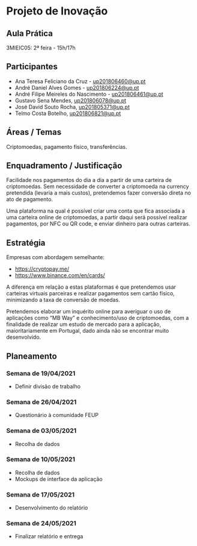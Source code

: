 # Projeto de Inovação

## Aula Prática

3MIEIC05: 2ª feira - 15h/17h

## Participantes

* Ana Teresa Feliciano da Cruz - up201806460@up.pt
* André Daniel Alves Gomes - up201806224@up.pt
* André Filipe Meireles do Nascimento - up201806461@up.pt
* Gustavo Sena Mendes, up201806078@up.pt
* José David Souto Rocha, up201805371@up.pt
* Telmo Costa Botelho, up201806821@up.pt

## Áreas / Temas

Criptomoedas, pagamento físico, transferências.

## Enquadramento / Justificação

Facilidade nos pagamentos do dia a dia a partir de uma carteira de criptomoedas. Sem necessidade de converter a criptomoeda na currency pretendida (levaria a mais custos), pretendemos fazer conversão direta no ato de pagamento.

Uma plataforma na qual é possível criar uma conta que fica associada a uma carteira online de criptomoedas, a partir daqui será possível realizar pagamentos, por NFC ou QR code, e enviar dinheiro para outras carteiras.

## Estratégia

Empresas com abordagem semelhante:
- https://cryptopay.me/
- https://www.binance.com/en/cards/

A diferença em relação a estas plataformas é que pretendemos usar carteiras virtuais parceiras e realizar pagamentos sem cartão físico, minimizando a taxa de conversão de moedas.

Pretendemos elaborar um inquérito online para averiguar o uso de aplicações como “MB Way” e conhecimento/uso de criptomoedas, com a finalidade de realizar um estudo de mercado para a aplicação, maioritariamente em Portugal, dado ainda não se encontrar muito desenvolvido.


## Planeamento

### Semana de 19/04/2021
- Definir divisão de trabalho

### Semana de 26/04/2021
- Questionário à comunidade FEUP

### Semana de 03/05/2021
- Recolha de dados

### Semana de 10/05/2021
- Recolha de dados
- Mockups de interface da aplicação

### Semana de 17/05/2021
- Desenvolvimento do relatório

### Semana de 24/05/2021
- Finalizar relatório e entrega